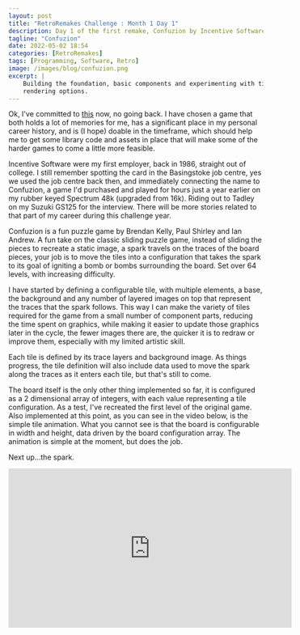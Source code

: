 ```yaml
---
layout: post
title: "RetroRemakes Challenge : Month 1 Day 1"
description: Day 1 of the first remake, Confuzion by Incentive Software.
tagline: "Confuzion"
date: 2022-05-02 18:54
categories: [RetroRemakes]
tags: [Programming, Software, Retro]
image: /images/blog/confuzion.png
excerpt: |
    Building the foundation, basic components and experimenting with tile
    rendering options.
---
```



Ok, I've committed to [this](/retroremakes/2022/04/22/retroremakes.html) now,
no going back. I have chosen a game that both holds a lot of memories for me,
has a significant place in my personal career history, and is (I hope) doable
in the timeframe, which should help me to get some library code and assets in
place that will make some of the harder games to come a little more feasible.

Incentive Software were my first employer, back in 1986, straight out of 
college. I still remember spotting the card in the Basingstoke job centre, yes
we used the job centre back then, and immediately connecting the name to
Confuzion, a game I'd purchased and played for hours just a year earlier on
my rubber keyed Spectrum 48k (upgraded from 16k). Riding out to Tadley on my
Suzuki GS125 for the interview. There will be more stories related to that 
part of my career during this challenge year.

Confuzion is a fun puzzle game by Brendan Kelly, Paul Shirley and Ian Andrew.
A fun take on the classic sliding puzzle game, instead of sliding the pieces
to recreate a static image, a spark travels on the traces of the
board pieces, your job is to move the tiles into a configuration that takes
the spark to its goal of igniting a bomb or bombs surrounding the board. Set 
over 64 levels, with increasing difficulty.

I have started by defining a configurable tile, with multiple elements, a
base, the background and any number of layered images on top that represent 
the traces that the spark follows. This way I can make the variety of tiles 
required for the game from a small number of component parts, reducing the
time spent on graphics, while making it easier to update those graphics 
later in the cycle, the fewer images there are, the quicker it is to redraw
or improve them, especially with my limited artistic skill.

Each tile is defined by its trace layers and background image. As things
progress, the tile definition will also include data used to move the spark
along the traces as it enters each tile, but that's still to come.

The board itself is the only other thing implemented so far, it is configured
as a 2 dimensional array of integers, with each value representing a tile
configuration. As a test, I've recreated the first level of the original
game. Also implemented at this point, as you can see in the video below, is 
the simple tile animation. What you cannot see is that the board is 
configurable in width and height, data driven by the board configuration
array. The animation is simple at the moment, but does the job.

Next up...the spark.

<iframe width="560" height="315" src="https://www.youtube.com/embed/rSRCRhPCRI4" title="YouTube video player" frameborder="0" allow="accelerometer; autoplay; clipboard-write; encrypted-media; gyroscope; picture-in-picture" allowfullscreen></iframe>
